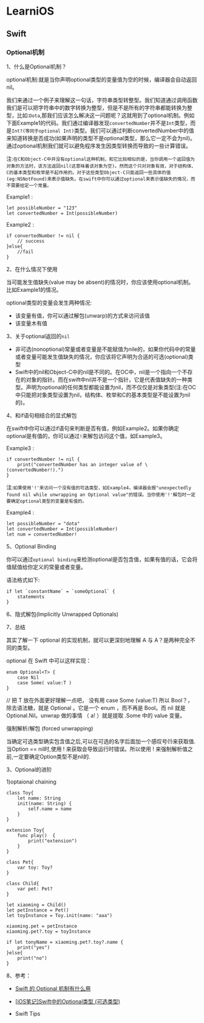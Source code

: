 # LearniOS

## Swift

### Optional机制

1、什么是Optional机制？

optional机制:就是当你声明optional类型的变量值为空的时候，编译器会自动返回nil。

我们来通过一个例子来理解这一句话，字符串类型转整型。我们知道通过调用函数我们是可以把字符串中的数字转换为整型，但是不是所有的字符串都能转换为整型，比如:`Dota`,那我们应该怎么解决这一问题呢？这就用到了optional机制。例如下面Example1的代码。我们通过编译器发现`convertedNumber`并不是`Int`类型，而是`Int?(等同于optional Int)`类型。我们可以通过判断convertedNumber中的值来知道转换是否成功(如果声明的类型不是optional类型，那么它一定不会为nil)。通过optional机制我们就可以避免程序发生因类型转换而导致的一些计算错误。

注:`在C和Object-C中并没有optional这种机制，和它比较相似的是，当你调用一个返回值为对象的方法时，该方法返回nil(这意味着该对象为空)。然而这个只对对象有效，对于结构体、C的基本类型和枚举是不起作用的。对于这些类型Object-C只能返回一些具体的值(eg:NSNotFound)来表示值缺失。在swift中你可以通过optional来表示值缺失的情况，而不需要给定一个常量。`

Example1 :
```
let possibleNumber = "123"
let convertedNumber = Int(possibleNumber)
```

Example2 :

```
if convertedNumber != nil {
    // success
}else{
    //fail
}
```

2、在什么情况下使用

当可能发生值缺失(value may be absent)的情况时，你应该使用optional机制。比如Example1的情况。

optional类型的变量会发生两种情况:

* 该变量有值，你可以通过解包(unwarp)的方式来访问该值
* 该变量木有值

3、关于optional返回的`nil`

* 非可选(nonoptional)常量或者变量是不能赋值为nile的，如果你代码中的常量或者变量可能发生值缺失的情况，你应该将它声明为合适的可选(optional)类型
* Swift中的nil和Object-C中的nil是不同的。在OC中，nil是一个指向一个不存在的对象的指针。而在swift中nil并不是一个指针，它是代表值缺失的一种类型。声明为optional的任何类型都能设置为nil，而不仅仅是对象类型(注:在OC中只能把对象类型设置为nil，结构体、枚举和C的基本类型是不能设置为nil的)。

4、和if语句相结合的显式解包

在swift中你可以通过if语句来判断是否有值，例如Example2。如果你确定optional是有值的，你可以通过`!`来解包访问这个值，如Example3。

Example3 :

```
if convertedNumber != nil {
    print("convertedNumber has an integer value of \(convertedNumber!).")
}
```

注:`如果使用'!'来访问一个没有值的可选类型，如Example4，编译器会报"unexpectedly found nil while unwrapping an Optional value"的错误。当你使用'!'解包时一定要确定optional类型的变量是有值的。`

Example4 :

```
let possibleNumber = "dota"
let convertedNumber = Int(possibleNumber)
let num = convertedNumber!
```

5、Optional Binding

你可以通过`optional binding`来检测optional是否包含值，如果有值的话，它会将值赋值给你定义的常量或者变量。

语法格式如下:

```
if let `constantName` = `someOptional` {
    statements
}
```



6、隐式解包(Implicitly Unwrapped Optionals)

7、总结




其实了解一下 optional 的实现机制，就可以更深刻地理解 A 与 A？是两种完全不同的类型。

optional 在 Swift 中可以这样实现：
```
enum Optional<T> {
    case Nil
    case Some( value:T )
} 
```

// 把 T 放在外面更好理解一点吧， 没有用 case Some<T> (value:T)
所以 Bool？，除去语法糖，就是 Optional<Bool> 。它是一个 enum ，而不再是 Bool。而 nil 就是 Optional.Nil。unwrap 做的事情 （ a! ）就是提取 .Some 中的 value 变量。

强制解析/解包 (forced unwrapping)

当确定可选类型确实包含值之后,可以在可选的名字后面加一个感叹号(!)来获取值.当Option == nil时,使用 ! 来获取会导致运行时错误。所以使用 ! 来强制解析值之前,一定要确定Option类型不是nil的.

3、Optional的进阶

1)optaional chaining

```
class Toy{
    let name: String
    init(name: String) {
        self.name = name
    }
}

extension Toy{
    func play()  {
        print("extension")
    }
}

class Pet{
    var toy: Toy?
}

class Child{
    var pet: Pet?
}

let xiaoming = Child()
let petInstance = Pet()
let toyInstance = Toy.init(name: "aaa")

xiaoming.pet = petInstance
xiaoming.pet?.toy = toyInstance

if let tonyName = xiaoming.pet?.toy?.name {
    print("yes")
}else{
    print("no")
}
```


8、参考：

* [Swift 的 Optional 机制有什么用](https://www.zhihu.com/question/28026214)

* [[iOS笔记]Swift中的Optional类型 (可选类型)](http://www.jianshu.com/p/0e3712b0c044)

* Swift Tips

